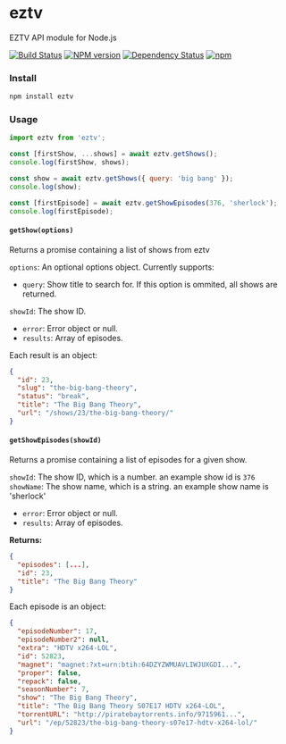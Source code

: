 eztv
========
EZTV API module for Node.js

[![Build Status](https://travis-ci.org/moesalih/node-eztv.svg?branch=master)](https://travis-ci.org/moesalih/node-eztv)
[![NPM version](https://badge.fury.io/js/eztv.svg)](http://badge.fury.io/js/eztv)
[![Dependency Status](https://img.shields.io/david/moesalih/node-eztv.svg)](https://david-dm.org/moesalih/node-eztv)
[![npm](https://img.shields.io/npm/dm/eztv.svg?maxAge=2592000)]()

### Install
```bash
npm install eztv
```

### Usage
```js
import eztv from 'eztv';

const [firstShow, ...shows] = await eztv.getShows();
console.log(firstShow, shows);

const show = await eztv.getShows({ query: 'big bang' });
console.log(show);

const [firstEpisode] = await eztv.getShowEpisodes(376, 'sherlock');
console.log(firstEpisode);
```

#### `getShow(options)`

Returns a promise containing a list of shows from eztv

`options`: An optional options object. Currently supports:

- `query`: Show title to search for. If this option is ommited, all shows are returned.

`showId`: The show ID.

- `error`: Error object or null.
- `results`: Array of episodes.

Each result is an object:

```json
{
  "id": 23,
  "slug": "the-big-bang-theory",
  "status": "break",
  "title": "The Big Bang Theory",
  "url": "/shows/23/the-big-bang-theory/"
}
```

#### `getShowEpisodes(showId)`

Returns a promise containing a list of episodes for a given show.

`showId`: The show ID, which is a number. an example show id is `376`
`showName`: The show name, which is a string. an example show name is 'sherlock'

- `error`: Error object or null.
- `results`: Array of episodes.

**Returns:**

```json
{
  "episodes": [...],
  "id": 23,
  "title": "The Big Bang Theory"
}
```

Each episode is an object:

```json
{
  "episodeNumber": 17,
  "episodeNumber2": null,
  "extra": "HDTV x264-LOL",
  "id": 52823,
  "magnet": "magnet:?xt=urn:btih:64DZYZWMUAVLIWJUXGDI...",
  "proper": false,
  "repack": false,
  "seasonNumber": 7,
  "show": "The Big Bang Theory",
  "title": "The Big Bang Theory S07E17 HDTV x264-LOL",
  "torrentURL": "http://piratebaytorrents.info/9715961...",
  "url": "/ep/52823/the-big-bang-theory-s07e17-hdtv-x264-lol/"
}
```
